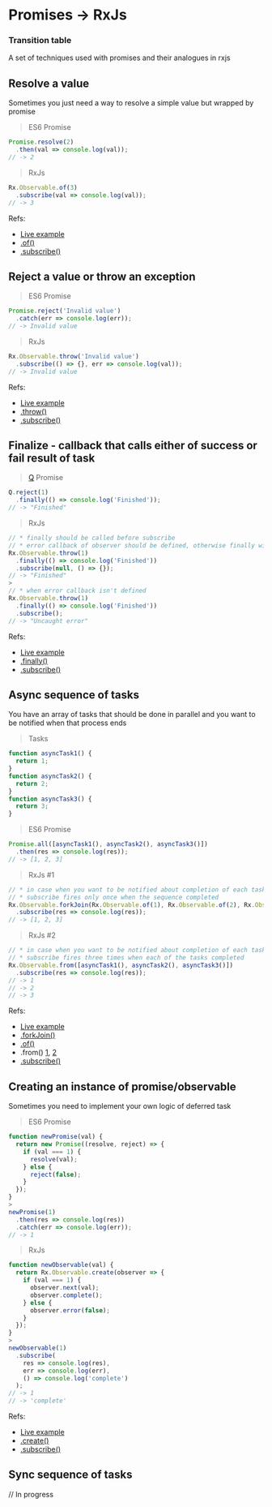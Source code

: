 # Promises -> RxJs
### Transition table
A set of techniques used with promises and their analogues in rxjs

## Resolve a value
Sometimes you just need a way to resolve a simple value but wrapped by promise
> ES6 Promise
```javascript
Promise.resolve(2)
  .then(val => console.log(val));
// -> 2
```

> RxJs
```javascript
Rx.Observable.of(3)
  .subscribe(val => console.log(val));
// -> 3
```

Refs:
* [Live example](https://jsbin.com/racidab/edit?js,console)
* [.of()](http://reactivex.io/rxjs/class/es6/Observable.js~Observable.html#static-method-of)
* [.subscribe()](http://reactivex.io/rxjs/class/es6/Observable.js~Observable.html#instance-method-subscribe)

## Reject a value or throw an exception

> ES6 Promise
```javascript
Promise.reject('Invalid value')
  .catch(err => console.log(err));
// -> Invalid value    
```

> RxJs
```javascript
Rx.Observable.throw('Invalid value')
  .subscribe(() => {}, err => console.log(val));
// -> Invalid value    
```

Refs:
* [Live example](https://jsbin.com/bunuxu/edit?js,console)
* [.throw()](http://reactivex.io/rxjs/class/es6/Observable.js~Observable.html#static-method-throw)
* [.subscribe()](http://reactivex.io/rxjs/class/es6/Observable.js~Observable.html#instance-method-subscribe)

## Finalize - callback that calls either of success or fail result of task

> [Q](https://github.com/kriskowal/q) Promise
```javascript
Q.reject(1)
  .finally(() => console.log('Finished'));
// -> "Finished" 
```

> RxJs
```javascript
// * finally should be called before subscribe
// * error callback of observer should be defined, otherwise finally will not be called
Rx.Observable.throw(1)
  .finally(() => console.log('Finished'))
  .subscribe(null, () => {});
// -> "Finished"
>
// * when error callback isn't defined
Rx.Observable.throw(1)
  .finally(() => console.log('Finished'))
  .subscribe();
// -> "Uncaught error"
```

Refs:
* [Live example](https://jsbin.com/bazoxo/edit?js,console)
* [.finally()](https://github.com/Reactive-Extensions/RxJS/blob/master/doc/api/core/operators/finally.md)
* [.subscribe()](http://reactivex.io/rxjs/class/es6/Observable.js~Observable.html#instance-method-subscribe)

## Async sequence of tasks
You have an array of tasks that should be done in parallel and you want to be notified when that process ends

> Tasks
```javascript
function asyncTask1() {
  return 1;
}
function asyncTask2() {
  return 2;
}
function asyncTask3() {
  return 3;
}
```

> ES6 Promise
```javascript
Promise.all([asyncTask1(), asyncTask2(), asyncTask3()])
  .then(res => console.log(res));
// -> [1, 2, 3]
```

> RxJs #1
```javascript
// * in case when you want to be notified about completion of each task in the sequence only when they are all finished
// * subscribe fires only once when the sequence completed
Rx.Observable.forkJoin(Rx.Observable.of(1), Rx.Observable.of(2), Rx.Observable.of(3))
  .subscribe(res => console.log(res));
// -> [1, 2, 3]
```

> RxJs #2
```javascript
// * in case when you want to be notified about completion of each task in the sequence as soon as it completes
// * subscribe fires three times when each of the tasks completed
Rx.Observable.from([asyncTask1(), asyncTask2(), asyncTask3()])
  .subscribe(res => console.log(res));
// -> 1
// -> 2
// -> 3
```

Refs:
* [Live example](https://jsbin.com/dawawe/edit?js,console)
* [.forkJoin()](https://github.com/Reactive-Extensions/RxJS/blob/master/doc/api/core/operators/forkjoin.md)
* [.of()](http://reactivex.io/rxjs/class/es6/Observable.js~Observable.html#static-method-of)
* .from() [1](http://reactivex.io/rxjs/class/es6/Observable.js~Observable.html#static-method-from), [2](https://github.com/Reactive-Extensions/RxJS/blob/master/doc/api/core/operators/from.md)
* [.subscribe()](http://reactivex.io/rxjs/class/es6/Observable.js~Observable.html#instance-method-subscribe)

## Creating an instance of promise/observable
Sometimes you need to implement your own logic of deferred task

> ES6 Promise
```javascript
function newPromise(val) {
  return new Promise((resolve, reject) => {
    if (val === 1) {
      resolve(val);
    } else {
      reject(false);
    }
  });
}
>
newPromise(1)
  .then(res => console.log(res))
  .catch(err => console.log(err));
// -> 1
```

> RxJs
```javascript
function newObservable(val) {
  return Rx.Observable.create(observer => {
    if (val === 1) {
      observer.next(val);
      observer.complete();
    } else {
      observer.error(false);
    }
  });
}
>
newObservable(1)
  .subscribe(
    res => console.log(res), 
    err => console.log(err), 
    () => console.log('complete')
  );
// -> 1
// -> 'complete'
```

Refs:
* [Live example](https://jsbin.com/cetiso/edit?js,console)
* [.create()](http://reactivex.io/rxjs/class/es6/Observable.js~Observable.html#static-method-create)
* [.subscribe()](http://reactivex.io/rxjs/class/es6/Observable.js~Observable.html#instance-method-subscribe)

## Sync sequence of tasks
// In progress